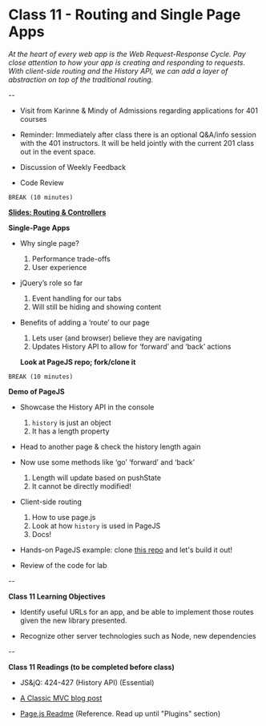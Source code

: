 # Class 11 - Routing and Single Page Apps

*At the heart of every web app is the Web Request-Response Cycle. Pay close attention to how your app is creating and responding to requests. With client-side routing and the History API, we can add a layer of abstraction on top of the traditional routing.*

--

- Visit from Karinne & Mindy of Admissions regarding applications for 401 courses

- Reminder: Immediately after class there is an optional Q&A/info session with the 401 instructors. It will be held jointly with the current 201 class out in the event space.

- Discussion of Weekly Feedback

- Code Review

`BREAK (10 minutes)`

[**Slides: Routing & Controllers**](11-SPA-client-side-routing.pdf)

**Single-Page Apps**

- Why single page?
	1. Performance trade-offs
	2. User experience

- jQuery’s role so far
	1. Event handling for our tabs
	2. Will still be hiding and showing content

- Benefits of adding a ‘route’ to our page
	1. Lets user (and browser) believe they are navigating
	2. Updates History API to allow for ‘forward’ and ‘back’ actions

  **Look at PageJS repo; fork/clone it**

`BREAK (10 minutes)`

**Demo of PageJS**

- Showcase the History API in the console
	1. `history` is just an object
	2. It has a length property

- Head to another page & check the history length again

- Now use some methods like ‘go’ ‘forward’ and ‘back’
	1. Length will update based on pushState
	2. It cannot be directly modified!

- Client-side routing
	1. How to use page.js
  2. Look at how `history` is used in PageJS
	3. Docs!

- Hands-on PageJS example: clone [this repo](https://github.com/codefellows/301-page-js-demo.git) and let's build it out!

- Review of the code for lab

--

**Class 11 Learning Objectives**

* Identify useful URLs for an app, and be able to implement those routes given the new library presented.

* Recognize other server technologies such as Node, new dependencies

--

**Class 11 Readings (to be completed before class)**

* JS&jQ: 424-427 (History API) (Essential)

* [A Classic MVC blog post](http://blog.codinghorror.com/understanding-model-view-controller/)

* [Page.js Readme](https://github.com/visionmedia/page.js) (Reference. Read up until "Plugins" section)
